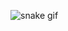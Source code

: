 ![snake gif](https://github.com/heidar-dev-2024/heidar-dev-2024/blob/output/github-contribution-grid-snake.svg)
